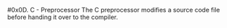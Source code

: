#0x0D. C - Preprocessor
The C preprocessor modifies a source code file before handing it over to the compiler.
